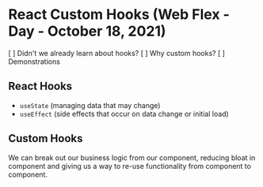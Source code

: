 # React Custom Hooks (Web Flex - Day - October 18, 2021)
[ ] Didn't we already learn about hooks?
[ ] Why custom hooks?
[ ] Demonstrations

## React Hooks
- `useState` (managing data that may change)
- `useEffect` (side effects that occur on data change or initial load)

## Custom Hooks
We can break out our business logic from our component, reducing bloat in component and giving us a way to re-use functionality from component to component.
